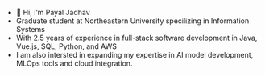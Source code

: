 - 👋 Hi, I’m Payal Jadhav
- Graduate student at Northeastern University specilizing in Information Systems
- With 2.5 years of experience in full-stack software development in Java, Vue.js, SQL, Python, and AWS
- I am also intersted in expanding my expertise in AI model development, MLOps tools and cloud integration.

<!---
jpayal0110/jpayal0110 is a ✨ special ✨ repository because its `README.md` (this file) appears on your GitHub profile.
You can click the Preview link to take a look at your changes.
--->
